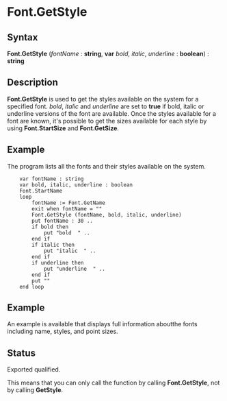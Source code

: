
# Font.GetStyle

## Syntax
**Font.GetStyle** (_fontName_ : **string**,         **var** _bold_, _italic_, _underline_ : **boolean**) : **string**

## Description
**Font.GetStyle** is used to get the styles available on the system for a specified font. _bold_, _italic_ and _underline_ are set to **true** if bold, italic or underline versions of the font are available. Once the styles available for a font are known, it's possible to get the sizes available for each style by using **Font.StartSize** and **Font.GetSize**.


## Example
The program lists all the fonts and their styles available on the system.



        var fontName : string
        var bold, italic, underline : boolean
        Font.StartName
        loop
            fontName := Font.GetName
            exit when fontName = ""
            Font.GetStyle (fontName, bold, italic, underline)
            put fontName : 30 ..
            if bold then
                put "bold  " ..
            end if
            if italic then
                put "italic  " ..
            end if
            if underline then
                put "underline  " ..
            end if
            put ""
        end loop
## Example
An example is available that displays full information aboutthe fonts including name, styles, and point sizes.




## Status
Exported qualified.

This means that you can only call the function by calling **Font.GetStyle**, not by calling **GetStyle**.


